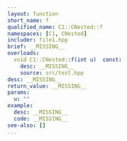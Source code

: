 ```yaml
---
layout: function
short_name: f
qualified_name: C1::CNested::f
namespaces: [C1, CNested]
includer: file1.hpp
brief: __MISSING__
overloads:
  void C1::CNested::f(int u)  const:
    desc: __MISSING__
    source: src/test.hpp
desc: __MISSING__
return_value: __MISSING__
params:
  u: ""
example:
  desc: __MISSING__
  code: __MISSING__
see-also: []
...
```

